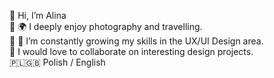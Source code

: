 👋 Hi, I’m Alina<br />
📸 🌍 I deeply enjoy photography and travelling.<br />
🌱 🎨 I’m constantly growing my skills in the UX/UI Design area.<br />
🎯 I would love to collaborate on interesting design projects.<br />
🇵🇱🇬🇧 Polish / English<br />

<!---
ofinspiredsoul/ofinspiredsoul is a ✨ special ✨ repository because its `README.md` (this file) appears on your GitHub profile.
You can click the Preview link to take a look at your changes.
--->
